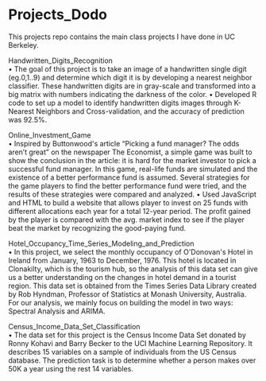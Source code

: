 # Projects_Dodo   
This projects repo contains the main class projects I have done in UC Berkeley.   

Handwritten_Digits_Recognition   
•	The goal of this project is to take an image of a handwritten single digit (eg.0,1..9) and determine which digit it is by 
developing a nearest neighbor classifier. These handwritten digits are in gray-scale and transformed into a big matrix with 
numbers indicating the darkness of the color. 
• Developed R code to set up a model to identify handwritten digits images through K-Nearest Neighbors and Cross-validation, 
and the accuracy of prediction was 92.5%.    

Online_Investment_Game    
• Inspired by Buttonwood's article “Picking a fund manager? The odds aren’t great” on the newspaper The Economist, 
a simple game was built to show the conclusion in the article: it is hard for the market investor to pick a successful fund 
manager. In this game, real-life funds are simulated and the existence of a better performance fund is assumed. Several strategies 
for the game players to find the better performance fund were tried, and the results of these strategies were compared and analyzed.
•	Used JavaScript and HTML to build a website that allows player to invest on 25 funds with different allocations each year 
for a total 12-year period. The profit gained by the player is compared with the avg. market index to see if the player beat 
the market by recognizing the good-paying fund.

Hotel_Occupancy_Time_Series_Modeling_and_Prediction   
•	In this project, we select the monthly occupancy of O'Donovan's Hotel in Ireland from January, 1963 to December, 1976. 
This hotel is located in Clonakilty, which is the tourism hub, so the analysis of this data set can give us a better understanding 
on the changes in hotel demand in a tourist region. This data set is obtained from the Times Series Data Library created by Rob 
Hyndman, Professor of Statistics at Monash University, Australia. For our analysis, we mainly focus on building the model in two ways: 
Spectral Analysis and ARIMA.   

Census_Income_Data_Set_Classification   
• The data set for this project is the Census Income Data Set donated by Ronny Kohavi and Barry Becker to the UCI Machine Learning 
Repository. It describes 15 variables on a sample of individuals from the US Census database. The prediction task is to determine 
whether a person makes over 50K a year using the rest 14 variables. 

